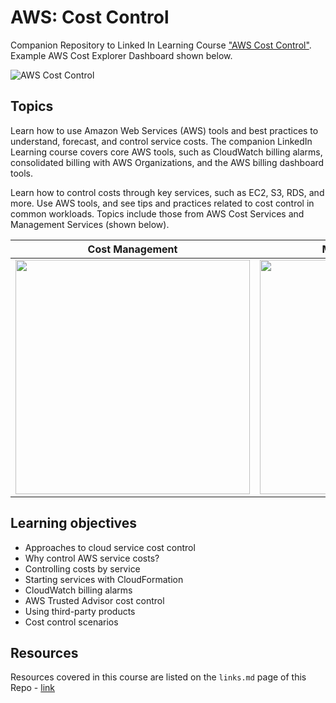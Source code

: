 # AWS: Cost Control
Companion Repository to Linked In Learning Course ["AWS Cost Control"](https://www.linkedin.com/learning/aws-controlling-cost).   
Example AWS Cost Explorer Dashboard shown below. 

![AWS Cost Control](https://github.com/lynnlangit/aws-cost-control/blob/master/images/aws-cost-control.png)

## Topics

Learn how to use Amazon Web Services (AWS) tools and best practices to understand, forecast, and control service costs. The companion LinkedIn Learning course covers core AWS tools, such as CloudWatch billing alarms, consolidated billing with AWS Organizations, and the AWS billing dashboard tools.  

Learn how to control costs through key services, such as EC2, S3, RDS, and more. Use AWS tools, and see tips and practices related to cost control in common workloads. Topics include those from AWS Cost Services and Management Services (shown below).

|      Cost Management      |  Management Services |
|:-------------:|:------:|
|  <img src="https://github.com/lynnlangit/aws-cost-control/blob/master/images/cost-services.png" width="375" align="top"> | <img src="https://github.com/lynnlangit/aws-cost-control/blob/master/images/mgmt-services.png" width="375" align="center">  |

## Learning objectives

- Approaches to cloud service cost control
- Why control AWS service costs?
- Controlling costs by service
- Starting services with CloudFormation
- CloudWatch billing alarms
- AWS Trusted Advisor cost control
- Using third-party products
- Cost control scenarios

## Resources

Resources covered in this course are listed on the `links.md` page of this Repo - [link](https://github.com/lynnlangit/aws-cost-control/blob/master/links.md)



